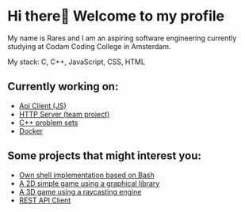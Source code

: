 # Hi there👋 Welcome to my profile

My name is Rares and I am an aspiring software engineering currently studying at Codam Coding College in Amsterdam.<br>

My stack: C, C++, JavaScript, CSS, HTML

## Currently working on:
- [Api Client (JS)](https://github.com/Zveaga/API_client_JS)
- [HTTP Server (team project)](https://github.com/elmoiswack/webserv)
- [C++ problem sets](https://github.com/Zveaga/CPP-Modules)
- [Docker](https://github.com/Zveaga/Inception)

## Some projects that might interest you:
- [Own shell implementation based on Bash](https://github.com/DscrtDv/Minishell_42)
- [A 2D simple game using a graphical library](https://github.com/Zveaga/so_long)
- [A 3D game using a raycasting engine](https://github.com/Zveaga/Cub_3d)
- [REST API Client](https://github.com/Zveaga/web_scrapper)

<!--
**Zveaga/Zveaga** is a ✨ _special_ ✨ repository because its `README.md` (this file) appears on your GitHub profile.

Here are some ideas to get you started:

- 🔭 I’m currently working on ...
- 🌱 I’m currently learning ...
- 👯 I’m looking to collaborate on ...
- 🤔 I’m looking for help with ...
- 💬 Ask me about ...
- 📫 How to reach me: ...
- 😄 Pronouns: ...
- ⚡ Fun fact: ...
-->
